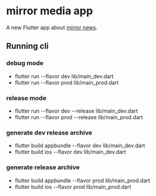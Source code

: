# mirror media app
A new Flutter app about [mirror news](https://www.mnews.tw/).

## Running cli

### debug mode
- flutter run --flavor dev lib/main_dev.dart
- flutter run --flavor prod lib/main_prod.dart

### release mode
- flutter run --flavor dev --release lib/main_dev.dart
- flutter run --flavor prod --release lib/main_prod.dart
 
### generate dev release archive
 - flutter build appbundle --flavor dev lib/main_dev.dart
 - flutter build ios --flavor dev lib/main_dev.dart

### generate release archive
 - flutter build appbundle --flavor prod lib/main_prod.dart
 - flutter build ios --flavor prod lib/main_prod.dart

